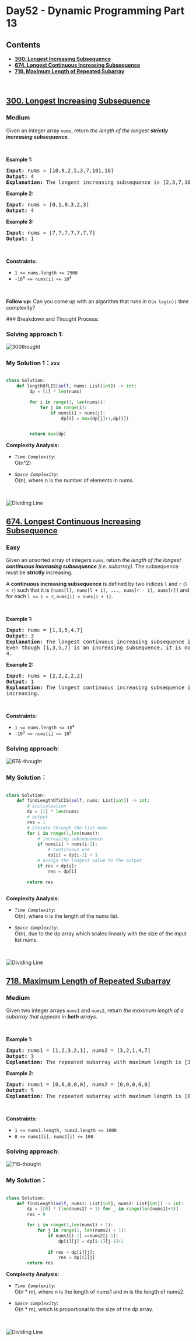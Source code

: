 # Day52 - Dynamic Programming Part 13


## Contents
* **[300. Longest Increasing Subsequence](#300)**
* **[674. Longest Continuous Increasing Subsequence](#674)**
* **[718. Maximum Length of Repeated Subarray](#718)**


<br>
<h2 id = "300"><a href="https://leetcode.com/problems/longest-increasing-subsequence">300. Longest Increasing Subsequence</a></h2><h3>Medium</h3><p>Given an integer array <code>nums</code>, return <em>the length of the longest <strong>strictly increasing </strong></em><span data-keyword="subsequence-array"><em><strong>subsequence</strong></em></span>.</p>

<p>&nbsp;</p>
<p><strong class="example">Example 1:</strong></p>

<pre>
<strong>Input:</strong> nums = [10,9,2,5,3,7,101,18]
<strong>Output:</strong> 4
<strong>Explanation:</strong> The longest increasing subsequence is [2,3,7,101], therefore the length is 4.
</pre>

<p><strong class="example">Example 2:</strong></p>

<pre>
<strong>Input:</strong> nums = [0,1,0,3,2,3]
<strong>Output:</strong> 4
</pre>

<p><strong class="example">Example 3:</strong></p>

<pre>
<strong>Input:</strong> nums = [7,7,7,7,7,7,7]
<strong>Output:</strong> 1
</pre>

<p>&nbsp;</p>
<p><strong>Constraints:</strong></p>

<ul>
	<li><code>1 &lt;= nums.length &lt;= 2500</code></li>
	<li><code>-10<sup>4</sup> &lt;= nums[i] &lt;= 10<sup>4</sup></code></li>
</ul>

<p>&nbsp;</p>
<p><b>Follow up:</b>&nbsp;Can you come up with an algorithm that runs in&nbsp;<code>O(n log(n))</code> time complexity?</p>
### Breakdown and Thought Process:  
<br>

### Solving approach 1:


![300thought](https://github.com/samuelusc/Algomuscle/blob/main/assets/Day52/LC300-Th.jpg)


### My Solution 1：_`xxx`_  

  
```python

class Solution:
    def lengthOfLIS(self, nums: List[int]) -> int:
         dp = [1] * len(nums)

         for i in range(1, len(nums)):
             for j in range(i):
                 if nums[i] > nums[j]:
                     dp[i] = max(dp[j]+1,dp[i])


         return max(dp)
```

**Complexity Analysis:**  

- *`Time Complexity`*:<br>
O(n^2)
  
- *`Space Complexity`*:<br>
O(n), where n is the number of elements in nums.
<br>

![Dividing Line](https://github.com/samuelusc/Algomuscle/blob/main/assets/CatDividing.png)
<br>


<h2 id = "674"><a href="https://leetcode.com/problems/longest-continuous-increasing-subsequence">674. Longest Continuous Increasing Subsequence</a></h2><h3>Easy</h3><p>Given an unsorted array of integers <code>nums</code>, return <em>the length of the longest <strong>continuous increasing subsequence</strong> (i.e. subarray)</em>. The subsequence must be <strong>strictly</strong> increasing.</p>

<p>A <strong>continuous increasing subsequence</strong> is defined by two indices <code>l</code> and <code>r</code> (<code>l &lt; r</code>) such that it is <code>[nums[l], nums[l + 1], ..., nums[r - 1], nums[r]]</code> and for each <code>l &lt;= i &lt; r</code>, <code>nums[i] &lt; nums[i + 1]</code>.</p>

<p>&nbsp;</p>
<p><strong class="example">Example 1:</strong></p>

<pre>
<strong>Input:</strong> nums = [1,3,5,4,7]
<strong>Output:</strong> 3
<strong>Explanation:</strong> The longest continuous increasing subsequence is [1,3,5] with length 3.
Even though [1,3,5,7] is an increasing subsequence, it is not continuous as elements 5 and 7 are separated by element
4.
</pre>

<p><strong class="example">Example 2:</strong></p>

<pre>
<strong>Input:</strong> nums = [2,2,2,2,2]
<strong>Output:</strong> 1
<strong>Explanation:</strong> The longest continuous increasing subsequence is [2] with length 1. Note that it must be strictly
increasing.
</pre>

<p>&nbsp;</p>
<p><strong>Constraints:</strong></p>

<ul>
	<li><code>1 &lt;= nums.length &lt;= 10<sup>4</sup></code></li>
	<li><code>-10<sup>9</sup> &lt;= nums[i] &lt;= 10<sup>9</sup></code></li>
</ul>


### Solving approach:  


![674-thought](https://github.com/samuelusc/Algomuscle/blob/main/assets/Day52/LC674-th.jpg)

 
### My Solution：

  
```python

class Solution:
    def findLengthOfLCIS(self, nums: List[int]) -> int:
        # initialzation
        dp = [1] * len(nums)
        # output
        res = 1
        # iterate through the list nums
        for i in range(1,len(nums)):
            # increasing subsequemnce
            if nums[i] > nums[i-1]:
                # continuous one 
                dp[i] = dp[i-1] + 1
            # assign the longest value to the output
            if res < dp[i]:
                res = dp[i]

        return res
            
```


**Complexity Analysis:**  

- *`Time Complexity`*:<br>
O(n), where n is the length of the nums list.
  
- *`Space Complexity`*:<br>
O(n), due to the dp array which scales linearly with the size of the input list nums.
<br>

![Dividing Line](https://github.com/samuelusc/Algomuscle/blob/main/assets/CatDividing.png)
<br>


<h2 id = "718"><a href="https://leetcode.com/problems/maximum-length-of-repeated-subarray">718. Maximum Length of Repeated Subarray</a></h2><h3>Medium</h3><p>Given two integer arrays <code>nums1</code> and <code>nums2</code>, return <em>the maximum length of a subarray that appears in <strong>both</strong> arrays</em>.</p>

<p>&nbsp;</p>
<p><strong class="example">Example 1:</strong></p>

<pre>
<strong>Input:</strong> nums1 = [1,2,3,2,1], nums2 = [3,2,1,4,7]
<strong>Output:</strong> 3
<strong>Explanation:</strong> The repeated subarray with maximum length is [3,2,1].
</pre>

<p><strong class="example">Example 2:</strong></p>

<pre>
<strong>Input:</strong> nums1 = [0,0,0,0,0], nums2 = [0,0,0,0,0]
<strong>Output:</strong> 5
<strong>Explanation:</strong> The repeated subarray with maximum length is [0,0,0,0,0].
</pre>

<p>&nbsp;</p>
<p><strong>Constraints:</strong></p>

<ul>
	<li><code>1 &lt;= nums1.length, nums2.length &lt;= 1000</code></li>
	<li><code>0 &lt;= nums1[i], nums2[i] &lt;= 100</code></li>
</ul>




### Solving approach:  


![718-thought](https://github.com/samuelusc/Algomuscle/blob/main/assets/Day52/LC718-th.jpg)


 
### My Solution：

  
```python

class Solution:
    def findLength(self, nums1: List[int], nums2: List[int]) -> int:
        dp = [[0] * (len(nums2) + 1) for _ in range(len(nums1)+1)]
        res = 0

        for i in range(1,len(nums1) + 1):
            for j in range(1, len(nums2) + 1):
                if nums1[i-1] ==nums2[j-1]:
                    dp[i][j] = dp[i-1][j-1]+1
                
                if res < dp[i][j]:
                    res = dp[i][j]
        return res
```


**Complexity Analysis:**  

- *`Time Complexity`*:<br>
O(n * m), where n is the length of nums1 and m is the length of nums2.

  
- *`Space Complexity`*:<br>
O(n * m), which is proportional to the size of the dp array.
<br>

![Dividing Line](https://github.com/samuelusc/Algomuscle/blob/main/assets/CatDividing.png)
<br>





